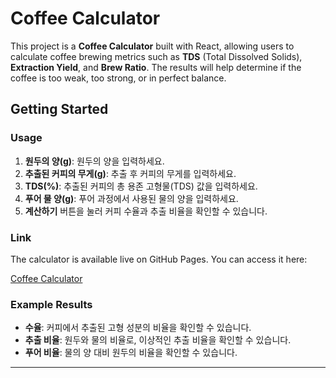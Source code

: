 # Coffee Calculator

This project is a **Coffee Calculator** built with React, allowing users to calculate coffee brewing metrics such as **TDS** (Total Dissolved Solids), **Extraction Yield**, and **Brew Ratio**. The results will help determine if the coffee is too weak, too strong, or in perfect balance.

## Getting Started

### Usage
1. **원두의 양(g)**: 원두의 양을 입력하세요.
2. **추출된 커피의 무게(g)**: 추출 후 커피의 무게를 입력하세요.
3. **TDS(%)**: 추출된 커피의 총 용존 고형물(TDS) 값을 입력하세요.
4. **푸어 물 양(g)**: 푸어 과정에서 사용된 물의 양을 입력하세요.
5. **계산하기** 버튼을 눌러 커피 수율과 추출 비율을 확인할 수 있습니다.

### Link
The calculator is available live on GitHub Pages. You can access it here:

[Coffee Calculator](https://cheshire0105.github.io/CoffeeCalculator)

### Example Results
- **수율**: 커피에서 추출된 고형 성분의 비율을 확인할 수 있습니다.
- **추출 비율**: 원두와 물의 비율로, 이상적인 추출 비율을 확인할 수 있습니다.
- **푸어 비율**: 물의 양 대비 원두의 비율을 확인할 수 있습니다.

---
